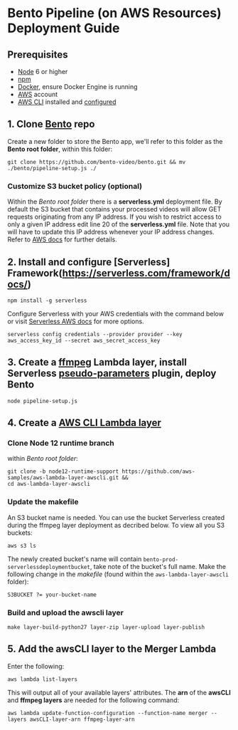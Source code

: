 # Bento Pipeline (on AWS Resources) Deployment Guide

## Prerequisites
- [Node](https://nodejs.org/en/) 6 or higher
- [npm](https://www.npmjs.com/get-npm)
- [Docker](https://www.docker.com/), ensure Docker Engine is running
- [AWS](https://aws.amazon.com) account
- [AWS CLI](https://docs.aws.amazon.com/cli/latest/userguide/cli-chap-install.html) installed and [configured](https://docs.aws.amazon.com/cli/latest/userguide/cli-chap-configure.html)

## 1. Clone [Bento](https://github.com/bento-video/bento.git) repo
Create a new folder to store the Bento app, we'll refer to this folder as the **Bento root folder**, within this folder:

```console
git clone https://github.com/bento-video/bento.git && mv ./bento/pipeline-setup.js ./
```

### Customize S3 bucket policy (optional)

Within the *Bento root folder* there is a **serverless.yml** deployment file. By default the S3 bucket that contains your processed videos will allow GET requests originating from any IP address. If you wish to restrict access to only a given IP address edit line 20 of the **serverless.yml** file. Note that you will have to update this IP address whenever your IP address changes. Refer to [AWS docs](https://docs.aws.amazon.com/AmazonS3/latest/dev/example-bucket-policies.html#example-bucket-policies-use-case-2) for further details. 

## 2. Install and configure [Serverless] Framework(https://serverless.com/framework/docs/) 

```console
npm install -g serverless 
```

Configure Serverless with your AWS credentials with the command below or visit [Serverless AWS docs](https://serverless.com/framework/docs/providers/aws/cli-reference/config-credentials/) for more options.

```console
serverless config credentials --provider provider --key aws_access_key_id --secret aws_secret_access_key
```

## 3. Create a [ffmpeg](https://www.ffmpeg.org/) Lambda layer, install Serverless [pseudo-parameters](https://serverless.com/plugins/serverless-pseudo-parameters/) plugin, deploy Bento 

```console
node pipeline-setup.js
```

## 4. Create a [AWS CLI Lambda layer](https://github.com/aws-samples/aws-lambda-layer-awscli/tree/node12-runtime-support)
### Clone Node 12 runtime branch 
within *Bento root folder*:

```console
git clone -b node12-runtime-support https://github.com/aws-samples/aws-lambda-layer-awscli.git &&
cd aws-lambda-layer-awscli
```

### Update the makefile
An S3 bucket name is needed. You can use the bucket Serverless created during the ffmpeg layer deployment as decribed below. To view all you S3 buckets:

```console
aws s3 ls
```

The newly created bucket's name will contain `bento-prod-serverlessdeploymentbucket`, take note of the bucket's full name. Make the following change in the *makefile* (found within the `aws-lambda-layer-awscli` folder):

```console
S3BUCKET ?= your-bucket-name
```

### Build and upload the awscli layer

```console
make layer-build-python27 layer-zip layer-upload layer-publish
```

## 5. Add the awsCLI layer to the Merger Lambda

Enter the following:

```console
aws lambda list-layers
```

This will output all of your available layers' attributes. The **arn** of the **awsCLI** and **ffmpeg layers** are needed for the following command:

```console
aws lambda update-function-configuration --function-name merger --layers awsCLI-layer-arn ffmpeg-layer-arn
```






